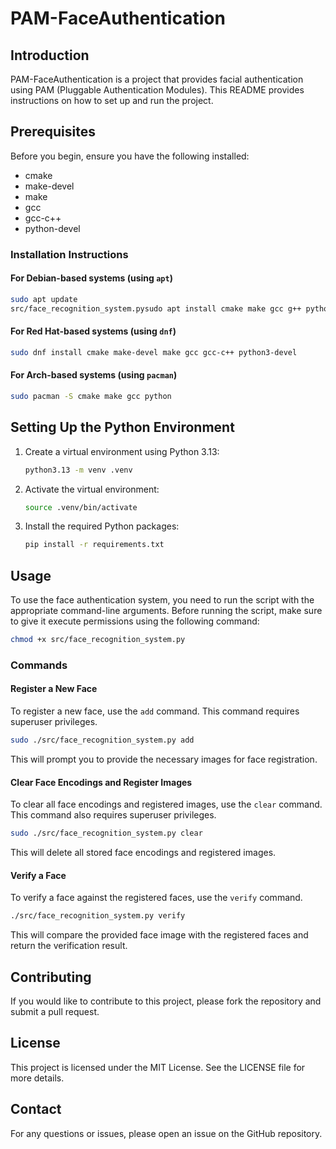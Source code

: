# PAM-FaceAuthentication

## Introduction
PAM-FaceAuthentication is a project that provides facial authentication using PAM (Pluggable Authentication Modules). This README provides instructions on how to set up and run the project.

## Prerequisites
Before you begin, ensure you have the following installed:

- cmake
- make-devel
- make
- gcc
- gcc-c++
- python-devel

### Installation Instructions

#### For Debian-based systems (using `apt`)
```sh
sudo apt update
src/face_recognition_system.pysudo apt install cmake make gcc g++ python3-dev
```

#### For Red Hat-based systems (using `dnf`)
```sh
sudo dnf install cmake make-devel make gcc gcc-c++ python3-devel
```

#### For Arch-based systems (using `pacman`)
```sh
sudo pacman -S cmake make gcc python
```

## Setting Up the Python Environment

1. Create a virtual environment using Python 3.13:
    ```sh
    python3.13 -m venv .venv
    ```

2. Activate the virtual environment:
    ```sh
    source .venv/bin/activate
    ```

3. Install the required Python packages:
    ```sh
    pip install -r requirements.txt
    ```

## Usage

To use the face authentication system, you need to run the script with the appropriate command-line arguments. Before running the script, make sure to give it execute permissions using the following command:
```sh
chmod +x src/face_recognition_system.py
```

### Commands

#### Register a New Face
To register a new face, use the `add` command. This command requires superuser privileges.
```sh
sudo ./src/face_recognition_system.py add
```
This will prompt you to provide the necessary images for face registration.

#### Clear Face Encodings and Register Images
To clear all face encodings and registered images, use the `clear` command. This command also requires superuser privileges.
```sh
sudo ./src/face_recognition_system.py clear
```
This will delete all stored face encodings and registered images.

#### Verify a Face
To verify a face against the registered faces, use the `verify` command.
```sh
./src/face_recognition_system.py verify
```
This will compare the provided face image with the registered faces and return the verification result.




## Contributing
If you would like to contribute to this project, please fork the repository and submit a pull request.

## License
This project is licensed under the MIT License. See the LICENSE file for more details.

## Contact
For any questions or issues, please open an issue on the GitHub repository.
